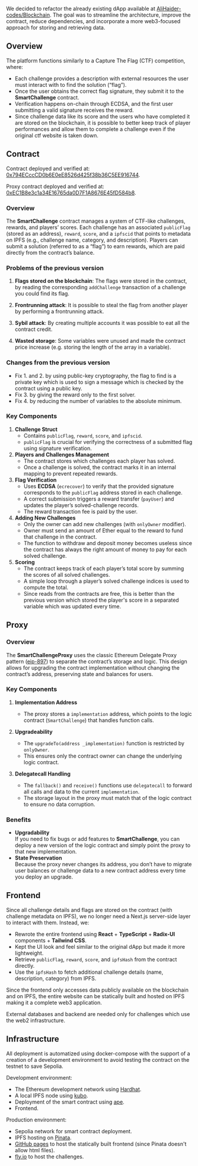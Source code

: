 We decided to refactor the already existing dApp available at
[AliHaider-codes/Blockchain](https://github.com/AliHaider-codes/Blockchain/tree/master).
The goal was to streamline the architecture, improve the contract, reduce dependencies,
and incorporate a more web3-focused approach for storing and retrieving data.

## Overview

The platform functions similarly to a Capture The Flag (CTF) competition, where:

- Each challenge provides a description with external resources the user must interact
with to find the solution (“flag”).
- Once the user obtains the correct flag signature, they submit it to the
**SmartChallenge** contract.
- Verification happens on-chain through ECDSA, and the first user submitting a valid
  signature receives the reward.
- Since challenge data like its score and the users who have completed it are
  stored on the blockchain, it is possible to better keep track of player performances
  and allow them to complete a challenge even if the original ctf website is taken down.

## Contract

Contract deployed and verified at:
[0x794ECccCD0b6E0eE8526d425f38b36C5EE916744](https://sepolia.etherscan.io/address/0x794ECccCD0b6E0eE8526d425f38b36C5EE916744).

Proxy contract deployed and verified at:
[0xEC1B8e3c1a34E16765da0D7F1A8676E45fD584b8](https://sepolia.etherscan.io/address/0xEC1B8e3c1a34E16765da0D7F1A8676E45fD584b8).

### Overview

The **SmartChallenge** contract manages a system of CTF-like challenges, rewards,
and players’ scores. Each challenge has an associated `publicFlag` (stored as an address),
`reward`, `score`, and a `ipfscid` that points to metadata on IPFS
(e.g., challenge name, category, and description).
Players can submit a solution (referred to as a “flag”) to earn rewards,
which are paid directly from the contract’s balance.


### Problems of the previous version

1. **Flags stored on the blockchain**: The flags were stored in the contract, by reading
   the corresponding `addChallenge` transaction of a challenge you could find its flag.

2. **Frontrunning attack**: It is possible to steal the flag from another player by
   performing a frontrunning attack.

3. **Sybil attack**: By creating multiple accounts it was possible to eat all the contract
   credit.

4. **Wasted storage**: Some variables were unused and made the contract price increase
   (e.g. storing the length of the array in a variable).

### Changes from the previous version

- Fix 1. and 2. by using public-key cryptography, the flag to find is a private key which
   is used to sign a message which is checked by the contract using a public key.
- Fix 3. by giving the reward only to the first solver.
- Fix 4. by reducing the number of variables to the absolute minimum.

### Key Components

1. **Challenge Struct**
   - Contains `publicFlag`, `reward`, `score`, and `ipfscid`.
   - `publicFlag` is crucial for verifying the correctness of a submitted flag using
     signature verification.
2. **Players and Challenges Management**
   - The contract stores which challenges each player has solved.
   - Once a challenge is solved, the contract marks it in an internal mapping to prevent
     repeated rewards.
3. **Flag Verification**
   - Uses **ECDSA** (`ecrecover`) to verify that the provided signature corresponds
     to the `publicFlag` address stored in each challenge.
   - A correct submission triggers a reward transfer (`payUser`) and updates the
     player’s solved-challenge records.
   - The reward transaction fee is paid by the user.
4. **Adding New Challenges**
   - Only the owner can add new challenges (with `onlyOwner` modifier).
   - Owner must send an amount of Ether equal to the reward to fund that challenge
     in the contract.
   - The function to withdraw and deposit money becomes useless since the contract has
     always the right amount of money to pay for each solved challenge.
5. **Scoring**
   - The contract keeps track of each player’s total score by summing the scores of all
     solved challenges.
   - A simple loop through a player’s solved challenge indices is used to compute the total.
   - Since reads from the contracts are free, this is better than the previous version
     which stored the player's score in a separated variable which was updated every time.

## Proxy

### Overview

The **SmartChallengeProxy** uses the classic Ethereum Delegate Proxy pattern
([eip-897](https://eips.ethereum.org/EIPS/eip-897)) to separate the contract’s storage and logic.
This design allows for upgrading the contract implementation without changing the contract’s
address, preserving state and balances for users.

### Key Components

1. **Implementation Address**
   - The proxy stores a `implementation` address, which points to the logic contract
     (`SmartChallenge`) that handles function calls.

2. **Upgradeability**
   - The `upgradeTo(address _implementation)` function is restricted by `onlyOwner`.
   - This ensures only the contract owner can change the underlying logic contract.

3. **Delegatecall Handling**
   - The `fallback()` and `receive()` functions use `delegatecall` to forward all calls
     and data to the current `implementation`.
   - The storage layout in the proxy must match that of the logic contract to ensure no
     data corruption.

### Benefits

- **Upgradability**  
  If you need to fix bugs or add features to **SmartChallenge**, you can deploy a new
  version of the logic contract and simply point the proxy to that new implementation.
- **State Preservation**  
  Because the proxy never changes its address, you don’t have to migrate user balances
  or challenge data to a new contract address every time you deploy an upgrade.

## Frontend

Since all challenge details and flags are stored on the contract
(with challenge metadata on IPFS), we no longer need a Next.js server-side layer to
interact with them. Instead, we:

- Rewrote the entire frontend using **React** + **TypeScript** + **Radix-UI** components + **Tailwind CSS**.
- Kept the UI look and feel similar to the original dApp but made it more lightweight.
- Retrieve `publicFlag`, `reward`, `score`, and `ipfsHash` from the contract directly.
- Use the `ipfsHash` to fetch additional challenge details (name, description, category) from IPFS.

Since the frontend only accesses data publicly available on the blockchain and on IPFS,
the entire website can be statically built and hosted on IPFS making it a complete web3
application.

External databases and backend are needed only for challenges which use the web2
infrastructure.

## Infrastructure

All deployment is automatized using docker-compose with the support of a creation of a
development environment to avoid testing the contract on the testnet to save Sepolia.

Development environment:

- The Ethereum development network using [Hardhat](https://hardhat.org/).
- A local IPFS node using [kubo](https://github.com/ipfs/kubo).
- Deployment of the smart contract using [ape](https://github.com/ApeWorX/ape).
- Frontend.

Production environment:

- Sepolia network for smart contract deployment.
- IPFS hosting on [Pinata](https://pinata.cloud/).
- [GitHub pages](https://pages.github.com/) to host the statically built frontend (since Pinata doesn't allow html files).
- [fly.io](https://fly.io/) to host the challenges.

